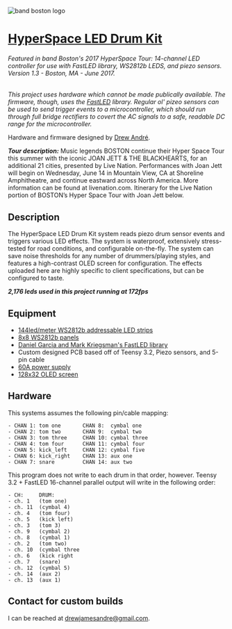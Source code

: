 ![band boston logo](http://www.trademarkandcopyrightlawblog.com/wp-content/uploads/sites/9/2016/11/boston-1.png)

# [HyperSpace LED Drum Kit](https://www.youtube.com/watch?v=aQiT6eR48F4)


###### Featured in band Boston's 2017 HyperSpace Tour: 14-channel LED controller for use with FastLED library, WS2812b LEDS, and piezo sensors. Version 1.3 - Boston, MA - June 2017.
*This project uses hardware which cannot be made publically available. The firmware, though, uses the <a href='https://github.com/FastLED/FastLED'>FastLED</a> library. Regular ol' pizeo sensors can be used to send trigger events to a microcontroller, which should run through full bridge rectifiers to covert the AC signals to a safe, readable DC range for the microcontroller.*

Hardware and firmware designed by <a href='www.drew-andre.com'>Drew André</a>.

***Tour description:*** Music legends BOSTON continue their Hyper Space Tour this summer with the iconic JOAN JETT & THE BLACKHEARTS, for an additional 21 cities, presented by Live Nation. Performances with Joan Jett will begin on Wednesday, June 14 in Mountain View, CA at Shoreline Amphitheatre, and continue eastward across North America. More information can be found at livenation.com. Itinerary for the Live Nation portion of BOSTON’s Hyper Space Tour with Joan Jett below.

## Description
The HyperSpace LED Drum Kit system reads piezo drum sensor events and triggers various LED effects. The system is waterproof, extensively stress-tested for road conditions, and configurable on-the-fly. The system can save noise thresholds for any number of drummers/playing styles, and features a high-contrast OLED screen for configuration. The effects uploaded here are highly specific to client specifications, but can be configured to taste.

***2,176 leds used in this project running at 172fps***

## Equipment
* [144led/meter WS2812b addressable LED strips](https://www.adafruit.com/products/1506)
* [8x8 WS2812b panels](https://www.amazon.com/gp/product/B01MCUOD8N/ref=oh_aui_detailpage_o05_s01?ie=UTF8&psc=1)
* [Daniel Garcia and Mark Kriegsman's FastLED library](http://fastled.io/)
* Custom designed PCB based off of Teensy 3.2, Piezo sensors, and 5-pin cable
* [60A power supply](https://www.amazon.com/gp/product/B014018EWA/ref=oh_aui_detailpage_o06_s00?ie=UTF8&psc=1)
* [128x32 OLED screen](https://www.adafruit.com/product/2675)

## Hardware
This systems assumes the following pin/cable mapping:
  ```
  - CHAN 1: tom one       CHAN 8:  cymbal one
  - CHAN 2: tom two       CHAN 9:  cymbal two
  - CHAN 3: tom three     CHAN 10: cymbal three
  - CHAN 4: tom four      CHAN 11: cymbal four
  - CHAN 5: kick_left     CHAN 12: cymbal five
  - CHAN 6: kick_right    CHAN 13: aux one
  - CHAN 7: snare         CHAN 14: aux two
  ```

This program does not write to each drum in that order, however.
Teensy 3.2 + FastLED 16-channel parallel output will write
in the following order:

```
- CH:     DRUM:
- ch. 1   (tom one)   
- ch. 11  (cymbal 4)   
- ch. 4   (tom four)  
- ch. 5   (kick left)
- ch. 3   (tom 3)     
- ch. 9   (cymbal 2)   
- ch. 8   (cymbal 1)   
- ch. 2   (tom two)   
- ch. 10  (cymbal three
- ch. 6   (kick right
- ch. 7   (snare)      
- ch. 12  (cymbal 5)   
- ch. 14  (aux 2)      
- ch. 13  (aux 1)      
```

## Contact for custom builds
I can be reached at <a href='mailto:drewjamesandre@gmail.com'>drewjamesandre@gmail.com</a>. 
